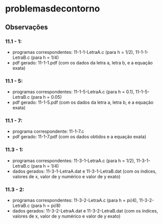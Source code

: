 # problemasdecontorno

## Observações

 ### 11.1 - 1:
 
 * programas correspondentes: 11-1-1-LetraA.c (para h = 1/2), 11-1-1-LetraB.c (para h = 1/4)
 * pdf gerado: 11-1-1.pdf (com os dados da letra a, letra b, e a equação exata)

### 11.1 - 5:

* programas correspondentes: 11-1-5-LetraA.c (para h = 0.1), 11-1-5-LetraB.c (para h = 0.05)
* pdf gerado: 11-1-5.pdf (com os dados da letra a, letra b, e a equação exata)

### 11.1 - 7:

* programa correspondente: 11-1-7.c
* pdf gerado: 11-1-7.pdf (com os dados obtidos e a equação exata)

### 11.3 - 1:

* programas correspondentes: 11-3-1-LetraA.c (para h = 1/2), 11-3-1-LetraB.c (para h = 1/4)
* dados gerados: 11-3-1-LetraA.dat e 11-3-1-LetraB.dat (com os índices, valores de x, valor de y numérico e valor de y exato)

### 11.3 - 2:

* programas correspondentes: 11-3-2-LetraA.c (para h = pi/4), 11-3-2-LetraB.c (para h = pi/8)
* dados gerados: 11-3-2-LetraA.dat e 11-3-2-LetraB.dat (com os índices, valores de x, valor de y numérico e valor de y exato)
